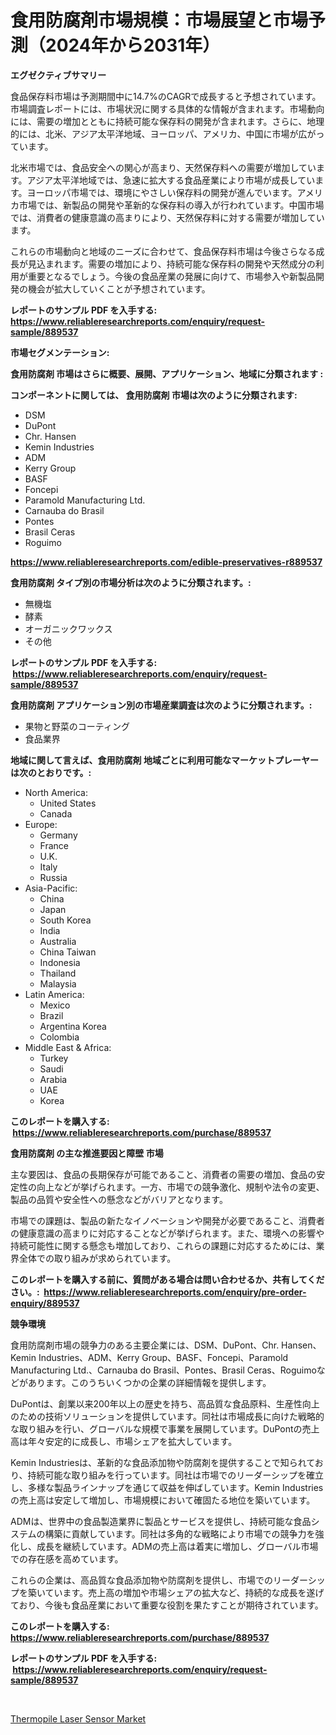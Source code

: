 <p><h1>食用防腐剤市場規模：市場展望と市場予測（2024年から2031年）</h1></p><p><strong>エグゼクティブサマリー</strong></p>
<p><p>食品保存料市場は予測期間中に14.7%のCAGRで成長すると予想されています。市場調査レポートには、市場状況に関する具体的な情報が含まれます。市場動向には、需要の増加とともに持続可能な保存料の開発が含まれます。さらに、地理的には、北米、アジア太平洋地域、ヨーロッパ、アメリカ、中国に市場が広がっています。</p><p>北米市場では、食品安全への関心が高まり、天然保存料への需要が増加しています。アジア太平洋地域では、急速に拡大する食品産業により市場が成長しています。ヨーロッパ市場では、環境にやさしい保存料の開発が進んでいます。アメリカ市場では、新製品の開発や革新的な保存料の導入が行われています。中国市場では、消費者の健康意識の高まりにより、天然保存料に対する需要が増加しています。</p><p>これらの市場動向と地域のニーズに合わせて、食品保存料市場は今後さらなる成長が見込まれます。需要の増加により、持続可能な保存料の開発や天然成分の利用が重要となるでしょう。今後の食品産業の発展に向けて、市場参入や新製品開発の機会が拡大していくことが予想されています。</p></p>
<p><strong>レポートのサンプル PDF を入手する: <a href="https://www.reliableresearchreports.com/enquiry/request-sample/889537">https://www.reliableresearchreports.com/enquiry/request-sample/889537</a></strong></p>
<p><strong>市場セグメンテーション:</strong></p>
<p><strong> 食用防腐剤 市場はさらに概要、展開、アプリケーション、地域に分類されます :</strong></p>
<p><strong>コンポーネントに関しては、 食用防腐剤 市場は次のように分類されます: &nbsp;</strong></p>
<p><ul><li>DSM</li><li>DuPont</li><li>Chr. Hansen</li><li>Kemin Industries</li><li>ADM</li><li>Kerry Group</li><li>BASF</li><li>Foncepi</li><li>Paramold Manufacturing Ltd.</li><li>Carnauba do Brasil</li><li>Pontes</li><li>Brasil Ceras</li><li>Roguimo</li></ul></p>
<p><strong><a href="https://www.reliableresearchreports.com/edible-preservatives-r889537">https://www.reliableresearchreports.com/edible-preservatives-r889537</a></strong></p>
<p><strong> 食用防腐剤 タイプ別の市場分析は次のように分類されます。:</strong></p>
<p><ul><li>無機塩</li><li>酵素</li><li>オーガニックワックス</li><li>その他</li></ul></p>
<p><strong>レポートのサンプル PDF を入手する: &nbsp;<a href="https://www.reliableresearchreports.com/enquiry/request-sample/889537">https://www.reliableresearchreports.com/enquiry/request-sample/889537</a></strong></p>
<p><strong> 食用防腐剤 アプリケーション別の市場産業調査は次のように分類されます。:</strong></p>
<p><ul><li>果物と野菜のコーティング</li><li>食品業界</li></ul></p>
<p><strong>地域に関して言えば、食用防腐剤 地域ごとに利用可能なマーケットプレーヤーは次のとおりです。:</strong></p>
<p><ul>
    <li>
        North America:
        <ul>
            <li>United States</li>
            <li>Canada</li>
        </ul>
    </li>
    <li>
        Europe:
        <ul>
            <li>Germany</li>
            <li>France</li>
            <li>U.K.</li>
            <li>Italy</li>
            <li>Russia</li>
        </ul>
    </li>
    <li>
        Asia-Pacific:
        <ul>
            <li>China</li>
            <li>Japan</li>
            <li>South Korea</li>
            <li>India</li>
            <li>Australia</li>
            <li>China Taiwan</li>
            <li>Indonesia</li>
            <li>Thailand</li>
            <li>Malaysia</li>
        </ul>
    </li>
    <li>
        Latin America:
        <ul>
            <li>Mexico</li>
            <li>Brazil</li>
            <li>Argentina Korea</li>
            <li>Colombia</li>
        </ul>
    </li>
    <li>
        Middle East & Africa:
        <ul>
            <li>Turkey</li>
            <li>Saudi</li>
            <li>Arabia</li>
            <li>UAE</li>
            <li>Korea</li>
        </ul>
    </li>
    </ul></p>
<p><strong>このレポートを購入する: &nbsp;<a href="https://www.reliableresearchreports.com/purchase/889537">https://www.reliableresearchreports.com/purchase/889537</a></strong></p>
<p><strong>食用防腐剤 の主な推進要因と障壁 市場</strong></p>
<p><p>主な要因は、食品の長期保存が可能であること、消費者の需要の増加、食品の安定性の向上などが挙げられます。一方、市場での競争激化、規制や法令の変更、製品の品質や安全性への懸念などがバリアとなります。</p><p>市場での課題は、製品の新たなイノベーションや開発が必要であること、消費者の健康意識の高まりに対応することなどが挙げられます。また、環境への影響や持続可能性に関する懸念も増加しており、これらの課題に対応するためには、業界全体での取り組みが求められています。</p></p>
<p><strong>このレポートを購入する前に、質問がある場合は問い合わせるか、共有してください。:&nbsp; <a href="https://www.reliableresearchreports.com/enquiry/pre-order-enquiry/889537">https://www.reliableresearchreports.com/enquiry/pre-order-enquiry/889537</a></strong></p>
<p><strong>競争環境</strong></p>
<p><p>食用防腐剤市場の競争力のある主要企業には、DSM、DuPont、Chr. Hansen、Kemin Industries、ADM、Kerry Group、BASF、Foncepi、Paramold Manufacturing Ltd.、Carnauba do Brasil、Pontes、Brasil Ceras、Roguimoなどがあります。このうちいくつかの企業の詳細情報を提供します。</p><p>DuPontは、創業以来200年以上の歴史を持ち、高品質な食品原料、生産性向上のための技術ソリューションを提供しています。同社は市場成長に向けた戦略的な取り組みを行い、グローバルな規模で事業を展開しています。DuPontの売上高は年々安定的に成長し、市場シェアを拡大しています。</p><p>Kemin Industriesは、革新的な食品添加物や防腐剤を提供することで知られており、持続可能な取り組みを行っています。同社は市場でのリーダーシップを確立し、多様な製品ラインナップを通じて収益を伸ばしています。Kemin Industriesの売上高は安定して増加し、市場規模において確固たる地位を築いています。</p><p>ADMは、世界中の食品製造業界に製品とサービスを提供し、持続可能な食品システムの構築に貢献しています。同社は多角的な戦略により市場での競争力を強化し、成長を継続しています。ADMの売上高は着実に増加し、グローバル市場での存在感を高めています。</p><p>これらの企業は、高品質な食品添加物や防腐剤を提供し、市場でのリーダーシップを築いています。売上高の増加や市場シェアの拡大など、持続的な成長を遂げており、今後も食品産業において重要な役割を果たすことが期待されています。</p></p>
<p><strong>このレポートを購入する: &nbsp; <a href="https://www.reliableresearchreports.com/purchase/889537">https://www.reliableresearchreports.com/purchase/889537</a></strong></p>
<p><strong>レポートのサンプル PDF を入手する: &nbsp;<a href="https://www.reliableresearchreports.com/enquiry/request-sample/889537">https://www.reliableresearchreports.com/enquiry/request-sample/889537</a></strong><strong></strong></p>
<p>&nbsp;</p>
<p><p><a href="https://silk-columnist-571.notion.site/Thermopile-Laser-Sensor-Market-Competitive-Analysis-Market-Trends-and-Forecast-to-2031-9f31850807da4a2f9bd03b05c98d8212">Thermopile Laser Sensor Market</a></p></p>